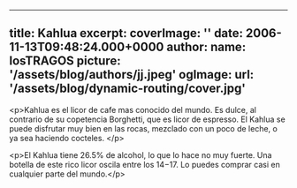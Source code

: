 
---
title: Kahlua
excerpt: 
coverImage: ''
date: 2006-11-13T09:48:24.000+0000
author:
  name: losTRAGOS
  picture: '/assets/blog/authors/jj.jpeg'
ogImage:
  url: '/assets/blog/dynamic-routing/cover.jpg'
---
  &lt;p&gt;Kahlua es el licor de cafe mas conocido del mundo. Es dulce, al contrario de su copetencia Borghetti, que es licor de espresso. El Kahlua se puede disfrutar  muy bien en las rocas, mezclado con un poco de leche, o ya sea haciendo cocteles.
&lt;&#x2F;p&gt;


&lt;p&gt;El Kahlua tiene 26.5% de alcohol, lo que lo hace no muy fuerte. Una botella de este rico licor oscila entre los 14$-17$. Lo puedes comprar casi en cualquier parte del mundo.&lt;&#x2F;p&gt;
